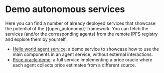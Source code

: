 # Demo autonomous services

Here you can find a number of already deployed services that showcase the potential
of the {{open_autonomy}} framework. You can fetch the  services (and/or 
the corresponding agents) from the remote IPFS registry and explore them by yourself.

- [Hello world agent service](https://stack.olas.network/demos/hello-world/): a demo service to showcase
  how to use the main components in an agent service,  without external interactions.
- [Price oracle demo](./price-oracle/index.md): a full service implementing a
  price oracle where each agent collects price estimates from a different source.
  